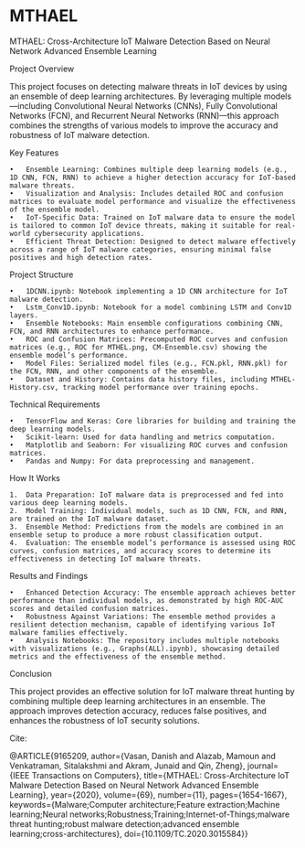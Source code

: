 # MTHAEL
MTHAEL: Cross-Architecture IoT Malware Detection Based on Neural Network Advanced Ensemble Learning

Project Overview

This project focuses on detecting malware threats in IoT devices by using an ensemble of deep learning architectures. By leveraging multiple models—including Convolutional Neural Networks (CNNs), Fully Convolutional Networks (FCN), and Recurrent Neural Networks (RNN)—this approach combines the strengths of various models to improve the accuracy and robustness of IoT malware detection.

Key Features

	•	Ensemble Learning: Combines multiple deep learning models (e.g., 1D CNN, FCN, RNN) to achieve a higher detection accuracy for IoT-based malware threats.
	•	Visualization and Analysis: Includes detailed ROC and confusion matrices to evaluate model performance and visualize the effectiveness of the ensemble model.
	•	IoT-Specific Data: Trained on IoT malware data to ensure the model is tailored to common IoT device threats, making it suitable for real-world cybersecurity applications.
	•	Efficient Threat Detection: Designed to detect malware effectively across a range of IoT malware categories, ensuring minimal false positives and high detection rates.

Project Structure

	•	1DCNN.ipynb: Notebook implementing a 1D CNN architecture for IoT malware detection.
	•	Lstm_Conv1D.ipynb: Notebook for a model combining LSTM and Conv1D layers.
	•	Ensemble Notebooks: Main ensemble configurations combining CNN, FCN, and RNN architectures to enhance performance.
	•	ROC and Confusion Matrices: Precomputed ROC curves and confusion matrices (e.g., ROC for MTHEL.png, CM-Ensemble.csv) showing the ensemble model’s performance.
	•	Model Files: Serialized model files (e.g., FCN.pkl, RNN.pkl) for the FCN, RNN, and other components of the ensemble.
	•	Dataset and History: Contains data history files, including MTHEL-History.csv, tracking model performance over training epochs.

Technical Requirements

	•	TensorFlow and Keras: Core libraries for building and training the deep learning models.
	•	Scikit-learn: Used for data handling and metrics computation.
	•	Matplotlib and Seaborn: For visualizing ROC curves and confusion matrices.
	•	Pandas and Numpy: For data preprocessing and management.

How It Works

	1.	Data Preparation: IoT malware data is preprocessed and fed into various deep learning models.
	2.	Model Training: Individual models, such as 1D CNN, FCN, and RNN, are trained on the IoT malware dataset.
	3.	Ensemble Method: Predictions from the models are combined in an ensemble setup to produce a more robust classification output.
	4.	Evaluation: The ensemble model’s performance is assessed using ROC curves, confusion matrices, and accuracy scores to determine its effectiveness in detecting IoT malware threats.

Results and Findings

	•	Enhanced Detection Accuracy: The ensemble approach achieves better performance than individual models, as demonstrated by high ROC-AUC scores and detailed confusion matrices.
	•	Robustness Against Variations: The ensemble method provides a resilient detection mechanism, capable of identifying various IoT malware families effectively.
	•	Analysis Notebooks: The repository includes multiple notebooks with visualizations (e.g., Graphs(ALL).ipynb), showcasing detailed metrics and the effectiveness of the ensemble method.

Conclusion

This project provides an effective solution for IoT malware threat hunting by combining multiple deep learning architectures in an ensemble. The approach improves detection accuracy, reduces false positives, and enhances the robustness of IoT security solutions.

Cite:

@ARTICLE{9165209,
  author={Vasan, Danish and Alazab, Mamoun and Venkatraman, Sitalakshmi and Akram, Junaid and Qin, Zheng},
  journal={IEEE Transactions on Computers}, 
  title={MTHAEL: Cross-Architecture IoT Malware Detection Based on Neural Network Advanced Ensemble Learning}, 
  year={2020},
  volume={69},
  number={11},
  pages={1654-1667},
  keywords={Malware;Computer architecture;Feature extraction;Machine learning;Neural networks;Robustness;Training;Internet-of-Things;malware threat hunting;robust malware detection;advanced ensemble learning;cross-architectures},
  doi={10.1109/TC.2020.3015584}}
